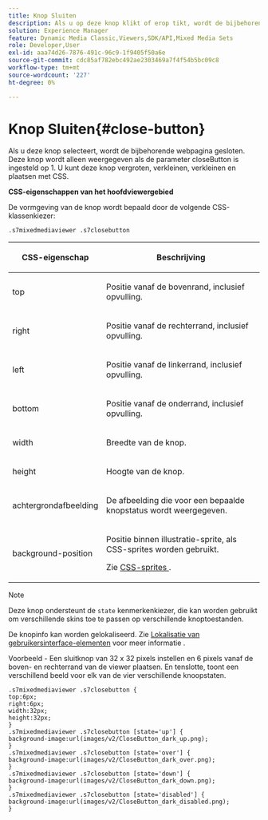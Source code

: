 ```yaml
---
title: Knop Sluiten
description: Als u op deze knop klikt of erop tikt, wordt de bijbehorende webpagina gesloten. Deze knop wordt alleen weergegeven als de parameter closeButton is ingesteld op 1. U kunt deze knop vergroten, verkleinen, verkleinen en plaatsen met CSS.
solution: Experience Manager
feature: Dynamic Media Classic,Viewers,SDK/API,Mixed Media Sets
role: Developer,User
exl-id: aaa74d26-7876-491c-96c9-1f9405f50a6e
source-git-commit: cdc85af782ebc492ae2303469a7f4f54b5bc09c8
workflow-type: tm+mt
source-wordcount: '227'
ht-degree: 0%

---
```


# Knop Sluiten{#close-button}

Als u deze knop selecteert, wordt de bijbehorende webpagina gesloten. Deze knop wordt alleen weergegeven als de parameter closeButton is ingesteld op 1. U kunt deze knop vergroten, verkleinen, verkleinen en plaatsen met CSS.

<!--<a id="section_061E550C1C1D4DB2BD663A898895B38C"></a>-->

**CSS-eigenschappen van het hoofdviewergebied**

De vormgeving van de knop wordt bepaald door de volgende CSS-klassenkiezer:

```
.s7mixedmediaviewer .s7closebutton
```

<table id="table_94EE3F5BBE4547C0B4943471CEE7EDE4"> 
 <thead> 
  <tr> 
   <th colname="col1" class="entry"> <p> CSS-eigenschap </p> </th> 
   <th colname="col2" class="entry"> <p>Beschrijving </p> </th> 
  </tr> 
 </thead>
 <tbody> 
  <tr> 
   <td colname="col1"> <p> <span class="codeph"> top </span> </p> </td> 
   <td colname="col2"> <p>Positie vanaf de bovenrand, inclusief opvulling. </p> </td> 
  </tr> 
  <tr> 
   <td colname="col1"> <p> <span class="codeph"> right </span> </p> </td> 
   <td colname="col2"> <p>Positie vanaf de rechterrand, inclusief opvulling. </p> </td> 
  </tr> 
  <tr> 
   <td colname="col1"> <p> <span class="codeph"> left </span> </p> </td> 
   <td colname="col2"> <p>Positie vanaf de linkerrand, inclusief opvulling. </p> </td> 
  </tr> 
  <tr> 
   <td colname="col1"> <p> <span class="codeph"> bottom </span> </p> </td> 
   <td colname="col2"> <p>Positie vanaf de onderrand, inclusief opvulling. </p> </td> 
  </tr> 
  <tr> 
   <td colname="col1"> <p> <span class="codeph"> width </span> </p> </td> 
   <td colname="col2"> <p>Breedte van de knop. </p> </td> 
  </tr> 
  <tr> 
   <td colname="col1"> <p> <span class="codeph"> height </span> </p> </td> 
   <td colname="col2"> <p>Hoogte van de knop. </p> </td> 
  </tr> 
  <tr> 
   <td colname="col1"> <p> <span class="codeph"> achtergrondafbeelding </span> </p> </td> 
   <td colname="col2"> <p>De afbeelding die voor een bepaalde knopstatus wordt weergegeven. </p> </td> 
  </tr> 
  <tr> 
   <td colname="col1"> <p> <span class="codeph"> background-position </span> </p> </td> 
   <td colname="col2"> <p> Positie binnen illustratie-sprite, als CSS-sprites worden gebruikt. </p> <p>Zie <a href="../../../c-html5-s7-aem-asset-viewers/c-html5-mixedmedia-viewer-about/c-html5-mixedmedia-viewer-customizingviewer/c-html5-mixedmedia-viewer-customizingviewer.md#section-209a43dfbddf4fc589e79cddaf233f50" format="dita" scope="local"> CSS-sprites </a>. </p> </td> 
  </tr> 
 </tbody> 
</table>

>[!NOTE]
>
>Deze knop ondersteunt de `state` kenmerkenkiezer, die kan worden gebruikt om verschillende skins toe te passen op verschillende knoptoestanden.

De knopinfo kan worden gelokaliseerd. Zie [Lokalisatie van gebruikersinterface-elementen](../../../c-html5-s7-aem-asset-viewers/c-html5-mixedmedia-viewer-about/c-html5-mixedmedia-viewer-localization.md#concept-16262b8096474d6c9c018c3e99110dd1) voor meer informatie .

Voorbeeld - Een sluitknop van 32 x 32 pixels instellen en 6 pixels vanaf de boven- en rechterrand van de viewer plaatsen. En tenslotte, toont een verschillend beeld voor elk van de vier verschillende knoopstaten.

```
.s7mixedmediaviewer .s7closebutton { 
top:6px; 
right:6px; 
width:32px; 
height:32px; 
} 
.s7mixedmediaviewer .s7closebutton [state='up'] { 
background-image:url(images/v2/CloseButton_dark_up.png); 
} 
.s7mixedmediaviewer .s7closebutton [state='over'] {  
background-image:url(images/v2/CloseButton_dark_over.png); 
} 
.s7mixedmediaviewer .s7closebutton [state='down'] {  
background-image:url(images/v2/CloseButton_dark_down.png); 
} 
.s7mixedmediaviewer .s7closebutton [state='disabled'] { 
background-image:url(images/v2/CloseButton_dark_disabled.png); 
}
```
